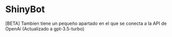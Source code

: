 # ShinyBot


[BETA]
Tambien tiene un pequeño apartado en el que se conecta a la  API de OpenAi (Actualizado a gpt-3.5-turbo)
